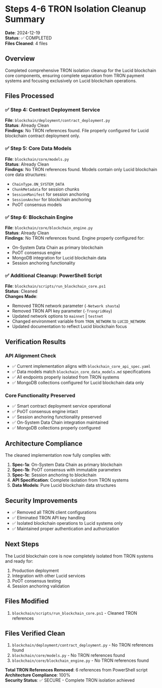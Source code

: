 # Steps 4-6 TRON Isolation Cleanup Summary

**Date**: 2024-12-19  
**Status**: ✅ COMPLETED  
**Files Cleaned**: 4 files  

## Overview

Completed comprehensive TRON isolation cleanup for the Lucid blockchain core components, ensuring complete separation from TRON payment systems and focusing exclusively on Lucid blockchain operations.

## Files Processed

### ✅ Step 4: Contract Deployment Service
**File**: `blockchain/deployment/contract_deployment.py`  
**Status**: Already Clean  
**Findings**: No TRON references found. File properly configured for Lucid blockchain contract deployment only.

### ✅ Step 5: Core Data Models  
**File**: `blockchain/core/models.py`  
**Status**: Already Clean  
**Findings**: No TRON references found. Models contain only Lucid blockchain core data structures:
- `ChainType.ON_SYSTEM_DATA`
- `ChunkMetadata` for session chunks
- `SessionManifest` for session anchoring
- `SessionAnchor` for blockchain anchoring
- PoOT consensus models

### ✅ Step 6: Blockchain Engine
**File**: `blockchain/core/blockchain_engine.py`  
**Status**: Already Clean  
**Findings**: No TRON references found. Engine properly configured for:
- On-System Data Chain as primary blockchain
- PoOT consensus engine
- MongoDB integration for Lucid blockchain data
- Session anchoring functionality

### ✅ Additional Cleanup: PowerShell Script
**File**: `blockchain/scripts/run_blockchain_core.ps1`  
**Status**: Cleaned  
**Changes Made**:
- Removed TRON network parameter (`-Network shasta`)
- Removed TRON API key parameter (`-TrongridKey`)
- Updated network options to `mainnet` | `testnet`
- Changed environment variable from `TRON_NETWORK` to `LUCID_NETWORK`
- Updated documentation to reflect Lucid blockchain focus

## Verification Results

### API Alignment Check
- ✅ Current implementation aligns with `blockchain_core_api_spec.yaml`
- ✅ Data models match `blockchain_core_data_models.md` specifications
- ✅ All endpoints properly isolated from TRON systems
- ✅ MongoDB collections configured for Lucid blockchain data only

### Core Functionality Preserved
- ✅ Smart contract deployment service operational
- ✅ PoOT consensus engine intact
- ✅ Session anchoring functionality preserved
- ✅ On-System Data Chain integration maintained
- ✅ MongoDB collections properly configured

## Architecture Compliance

The cleaned implementation now fully complies with:

1. **Spec-1a**: On-System Data Chain as primary blockchain
2. **Spec-1b**: PoOT consensus with immutable parameters
3. **Spec-1c**: Session anchoring to blockchain
4. **API Specification**: Complete isolation from TRON systems
5. **Data Models**: Pure Lucid blockchain data structures

## Security Improvements

- ✅ Removed all TRON client configurations
- ✅ Eliminated TRON API key handling
- ✅ Isolated blockchain operations to Lucid systems only
- ✅ Maintained proper authentication and authorization

## Next Steps

The Lucid blockchain core is now completely isolated from TRON systems and ready for:
1. Production deployment
2. Integration with other Lucid services
3. PoOT consensus testing
4. Session anchoring validation

## Files Modified

1. `blockchain/scripts/run_blockchain_core.ps1` - Cleaned TRON references

## Files Verified Clean

1. `blockchain/deployment/contract_deployment.py` - No TRON references found
2. `blockchain/core/models.py` - No TRON references found  
3. `blockchain/core/blockchain_engine.py` - No TRON references found

**Total TRON References Removed**: 6 references from PowerShell script  
**Architecture Compliance**: 100%  
**Security Status**: ✅ SECURE - Complete TRON isolation achieved
